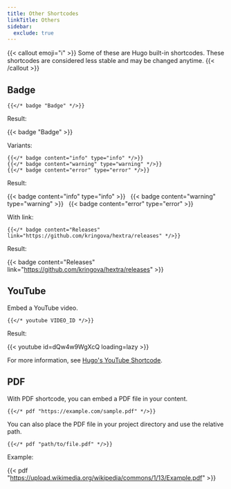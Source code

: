 ```yaml
---
title: Other Shortcodes
linkTitle: Others
sidebar:
  exclude: true
---
```


{{< callout emoji="ℹ️" >}}
  Some of these are Hugo built-in shortcodes.
  These shortcodes are considered less stable and may be changed anytime.
{{< /callout >}}

## Badge

```
{{</* badge "Badge" */>}}
```

Result:

{{< badge "Badge" >}}

Variants:

```
{{</* badge content="info" type="info" */>}}
{{</* badge content="warning" type="warning" */>}}
{{</* badge content="error" type="error" */>}}
```

Result:

{{< badge content="info" type="info" >}} &nbsp;
{{< badge content="warning" type="warning" >}} &nbsp;
{{< badge content="error" type="error" >}}

With link:

```
{{</* badge content="Releases" link="https://github.com/kringova/hextra/releases" */>}}
```

Result:

{{< badge content="Releases" link="https://github.com/kringova/hextra/releases" >}}


## YouTube

Embed a YouTube video.

```
{{</* youtube VIDEO_ID */>}}
```

Result:

{{< youtube id=dQw4w9WgXcQ loading=lazy >}}

For more information, see [Hugo's YouTube Shortcode](https://gohugo.io/content-management/shortcodes/#youtube).

## PDF

With PDF shortcode, you can embed a PDF file in your content.

```
{{</* pdf "https://example.com/sample.pdf" */>}}
```

You can also place the PDF file in your project directory and use the relative path.

```
{{</* pdf "path/to/file.pdf" */>}}
```

Example:

{{< pdf "https://upload.wikimedia.org/wikipedia/commons/1/13/Example.pdf" >}}
